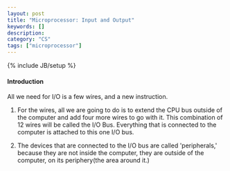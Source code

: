 ```yaml
---
layout: post
title: "Microprocessor: Input and Output"
keywords: []
description: 
category: "CS" 
tags: ["microprocessor"]
---
```

{% include JB/setup %}

#### Introduction
All we need for I/O is a few wires, and a new instruction.
1. For the wires, all we are going to do is to extend the CPU bus outside of the computer and add
   four more wires to go with it. This combination of 12 wires will be called the I/O Bus.
   Everything that is connected to the computer is attached to this one I/O bus.

2. The devices that are connected to the I/O bus are called 'peripherals,' because they are not
   inside the computer, they are outside of the computer, on its periphery(the area around it.)

